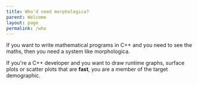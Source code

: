 ```yaml
---
title: Who'd need morphologica?
parent: Welcome
layout: page
permalink: /who
---
```

If you want to write mathematical programs in C++ and you need to see the maths, then you need a system like morphologica.

If you're a C++ developer and you want to draw runtime graphs, surface plots or scatter plots that are **fast**, you are a member of the target demographic.
